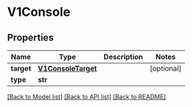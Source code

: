 # V1Console

## Properties
Name | Type | Description | Notes
------------ | ------------- | ------------- | -------------
**target** | [**V1ConsoleTarget**](V1ConsoleTarget.md) |  | [optional]
**type** | **str** |  |

[[Back to Model list]](../README.md#documentation-for-models) [[Back to API list]](../README.md#documentation-for-api-endpoints) [[Back to README]](../README.md)



